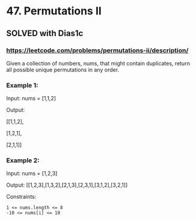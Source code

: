 # 47. Permutations II

## SOLVED with Dias1c

### https://leetcode.com/problems/permutations-ii/description/

Given a collection of numbers, nums, that might contain duplicates, return all possible unique permutations in any order.



### Example 1:

Input: nums = [1,1,2]

Output:

[[1,1,2],

[1,2,1],

[2,1,1]]

### Example 2:

Input: nums = [1,2,3]

Output: [[1,2,3],[1,3,2],[2,1,3],[2,3,1],[3,1,2],[3,2,1]]



Constraints:

    1 <= nums.length <= 8
    -10 <= nums[i] <= 10

